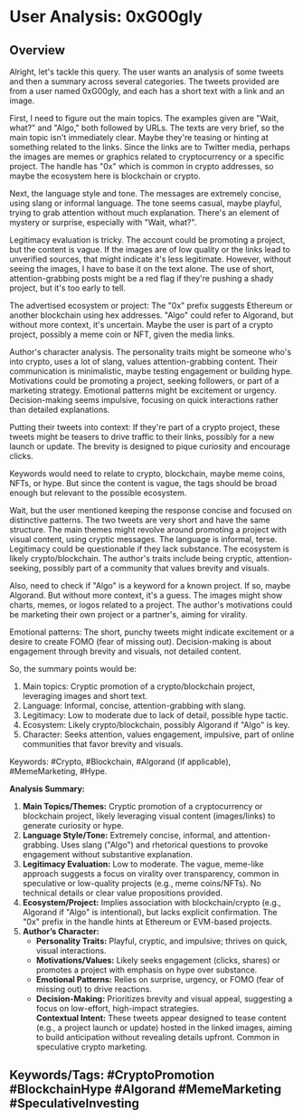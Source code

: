 # User Analysis: 0xG00gly

## Overview

<think>
Alright, let's tackle this query. The user wants an analysis of some tweets and then a summary across several categories. The tweets provided are from a user named 0xG00gly, and each has a short text with a link and an image.

First, I need to figure out the main topics. The examples given are "Wait, what?" and "Algo," both followed by URLs. The texts are very brief, so the main topic isn't immediately clear. Maybe they're teasing or hinting at something related to the links. Since the links are to Twitter media, perhaps the images are memes or graphics related to cryptocurrency or a specific project. The handle has "0x" which is common in crypto addresses, so maybe the ecosystem here is blockchain or crypto.

Next, the language style and tone. The messages are extremely concise, using slang or informal language. The tone seems casual, maybe playful, trying to grab attention without much explanation. There's an element of mystery or surprise, especially with "Wait, what?".

Legitimacy evaluation is tricky. The account could be promoting a project, but the content is vague. If the images are of low quality or the links lead to unverified sources, that might indicate it's less legitimate. However, without seeing the images, I have to base it on the text alone. The use of short, attention-grabbing posts might be a red flag if they're pushing a shady project, but it's too early to tell.

The advertised ecosystem or project: The "0x" prefix suggests Ethereum or another blockchain using hex addresses. "Algo" could refer to Algorand, but without more context, it's uncertain. Maybe the user is part of a crypto project, possibly a meme coin or NFT, given the media links.

Author's character analysis. The personality traits might be someone who's into crypto, uses a lot of slang, values attention-grabbing content. Their communication is minimalistic, maybe testing engagement or building hype. Motivations could be promoting a project, seeking followers, or part of a marketing strategy. Emotional patterns might be excitement or urgency. Decision-making seems impulsive, focusing on quick interactions rather than detailed explanations.

Putting their tweets into context: If they're part of a crypto project, these tweets might be teasers to drive traffic to their links, possibly for a new launch or update. The brevity is designed to pique curiosity and encourage clicks.

Keywords would need to relate to crypto, blockchain, maybe meme coins, NFTs, or hype. But since the content is vague, the tags should be broad enough but relevant to the possible ecosystem.

Wait, but the user mentioned keeping the response concise and focused on distinctive patterns. The two tweets are very short and have the same structure. The main themes might revolve around promoting a project with visual content, using cryptic messages. The language is informal, terse. Legitimacy could be questionable if they lack substance. The ecosystem is likely crypto/blockchain. The author's traits include being cryptic, attention-seeking, possibly part of a community that values brevity and visuals.

Also, need to check if "Algo" is a keyword for a known project. If so, maybe Algorand. But without more context, it's a guess. The images might show charts, memes, or logos related to a project. The author's motivations could be marketing their own project or a partner's, aiming for virality.

Emotional patterns: The short, punchy tweets might indicate excitement or a desire to create FOMO (fear of missing out). Decision-making is about engagement through brevity and visuals, not detailed content.

So, the summary points would be:

1. Main topics: Cryptic promotion of a crypto/blockchain project, leveraging images and short text.
2. Language: Informal, concise, attention-grabbing with slang.
3. Legitimacy: Low to moderate due to lack of detail, possible hype tactic.
4. Ecosystem: Likely crypto/blockchain, possibly Algorand if "Algo" is key.
5. Character: Seeks attention, values engagement, impulsive, part of online communities that favor brevity and visuals.

Keywords: #Crypto, #Blockchain, #Algorand (if applicable), #MemeMarketing, #Hype.
</think>

**Analysis Summary:**  
1. **Main Topics/Themes:** Cryptic promotion of a cryptocurrency or blockchain project, likely leveraging visual content (images/links) to generate curiosity or hype.  
2. **Language Style/Tone:** Extremely concise, informal, and attention-grabbing. Uses slang ("Algo") and rhetorical questions to provoke engagement without substantive explanation.  
3. **Legitimacy Evaluation:** Low to moderate. The vague, meme-like approach suggests a focus on virality over transparency, common in speculative or low-quality projects (e.g., meme coins/NFTs). No technical details or clear value propositions provided.  
4. **Ecosystem/Project:** Implies association with blockchain/crypto (e.g., Algorand if "Algo" is intentional), but lacks explicit confirmation. The "0x" prefix in the handle hints at Ethereum or EVM-based projects.  
5. **Author’s Character:**  
   - **Personality Traits:** Playful, cryptic, and impulsive; thrives on quick, visual interactions.  
   - **Motivations/Values:** Likely seeks engagement (clicks, shares) or promotes a project with emphasis on hype over substance.  
   - **Emotional Patterns:** Relies on surprise, urgency, or FOMO (fear of missing out) to drive reactions.  
   - **Decision-Making:** Prioritizes brevity and visual appeal, suggesting a focus on low-effort, high-impact strategies.  
   **Contextual Intent:** These tweets appear designed to tease content (e.g., a project launch or update) hosted in the linked images, aiming to build anticipation without revealing details upfront. Common in speculative crypto marketing.  

**Keywords/Tags:** #CryptoPromotion #BlockchainHype #Algorand #MemeMarketing #SpeculativeInvesting
---

